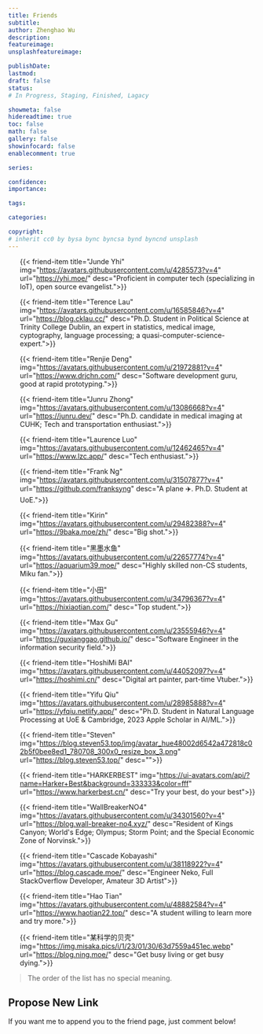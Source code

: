 ```yaml
---
title: Friends
subtitle: 
author: Zhenghao Wu
description: 
featureimage: 
unsplashfeatureimage: 

publishDate: 
lastmod: 
draft: false
status: 
# In Progress, Staging, Finished, Lagacy

showmeta: false
hidereadtime: true
toc: false
math: false
gallery: false
showinfocard: false
enablecomment: true

series: 

confidence: 
importance: 

tags:

categories:

copyright: 
# inherit cc0 by bysa bync byncsa bynd byncnd unsplash
---
```


<!-- - [Junde Yhi](https://yhi.moe): Proficient in computer tech (specializing in IoT), open source evangelist. -->
<!-- - [Terence Lau](https://www.cklau.cc/): Ph.D. Student in Political Science at Trinity College Dublin, an expert in statistics, medical image, cyptography, language processing; a quasi-computer-science-expert. -->
<!-- - [Renjie Deng](https://www.drjchn.com/): Software development guru, good at rapid prototyping. -->
<!-- - [Junru Zhong](https://junru.dev/): Ph.D. candidate in medical imaging at CUHK; Tech and transportation enthusiast. -->
<!-- - [Laurence Luo](https://www.lzc.app/): Tech enthusiast. -->
<!-- - [Frank Ng](https://aerofrankie.com/): A plane. -->
<!-- - [KirinBaka](https://9baka.moe/): Big shot. -->
<!-- - [黑墨水鱼](https://aquarium39.moe): Highly skilled non-CS students, Miku fan. -->
<!-- - [小田](https://hixiaotian.com): Top student. -->
<!-- - [Max Gu](https://guxianggao.github.io/): Software Engineer in the information security field. -->
<!-- - [HoshiMi BAI](https://hoshimi.cn/): Digital art painter, part-time Vtuber. -->
<!-- - [Yifu Qiu](https://yfqiu.netlify.app/): Ph.D. Student in Natural Language Processing at UoE & Cambridge, 2023 Apple Scholar in AI/ML. -->
<!-- - [Steven](https://blog.steven53.top) -->
<!-- - [HARKERBEST](https://www.harkerbest.cn) -->
<!-- - [WallBreakerNO4](https://blog.wall-breaker-no4.xyz/): Resident of Kings Canyon; World's Edge; Olympus; Storm Point; and the Special Economic Zone of Norvinsk. -->
<!-- - [Cascade Kobayashi](https://blog.cascade.moe/): Nekomusume Engineer -->
<!-- - [Hao Tian](https://www.haotian22.top/) -->
<!-- - [某科学的贝壳](https://blog.ning.moe): Get busy living or get busy dying. -->

<ul role="list" class="p-0">

{{< friend-item title="Junde Yhi" img="https://avatars.githubusercontent.com/u/4285573?v=4" url="https://yhi.moe/" desc="Proficient in computer tech (specializing in IoT), open source evangelist.">}}

{{< friend-item title="Terence Lau" img="https://avatars.githubusercontent.com/u/16585846?v=4" url="https://blog.cklau.cc/" desc="Ph.D. Student in Political Science at Trinity College Dublin, an expert in statistics, medical image, cyptography, language processing; a quasi-computer-science-expert.">}}

{{< friend-item title="Renjie Deng" img="https://avatars.githubusercontent.com/u/21972881?v=4" url="https://www.drjchn.com/" desc="Software development guru, good at rapid prototyping.">}}

{{< friend-item title="Junru Zhong" img="https://avatars.githubusercontent.com/u/13086668?v=4" url="https://junru.dev/" desc="Ph.D. candidate in medical imaging at CUHK; Tech and transportation enthusiast.">}}

{{< friend-item title="Laurence Luo" img="https://avatars.githubusercontent.com/u/12462465?v=4" url="https://www.lzc.app/" desc="Tech enthusiast.">}}

{{< friend-item title="Frank Ng" img="https://avatars.githubusercontent.com/u/31507877?v=4" url="https://github.com/franksyng" desc="A plane ✈️. Ph.D. Student at UoE.">}}

{{< friend-item title="Kirin" img="https://avatars.githubusercontent.com/u/29482388?v=4" url="https://9baka.moe/zh/" desc="Big shot.">}}

{{< friend-item title="黑墨水鱼" img="https://avatars.githubusercontent.com/u/22657774?v=4" url="https://aquarium39.moe/" desc="Highly skilled non-CS students, Miku fan.">}}

{{< friend-item title="小田" img="https://avatars.githubusercontent.com/u/34796367?v=4" url="https://hixiaotian.com/" desc="Top student.">}}

{{< friend-item title="Max Gu" img="https://avatars.githubusercontent.com/u/23555946?v=4" url="https://guxianggao.github.io/" desc="Software Engineer in the information security field.">}}

{{< friend-item title="HoshiMi BAI" img="https://avatars.githubusercontent.com/u/44052097?v=4" url="https://hoshimi.cn/" desc="Digital art painter, part-time Vtuber.">}}

{{< friend-item title="Yifu Qiu" img="https://avatars.githubusercontent.com/u/28985888?v=4" url="https://yfqiu.netlify.app/" desc="Ph.D. Student in Natural Language Processing at UoE & Cambridge, 2023 Apple Scholar in AI/ML.">}}

{{< friend-item title="Steven" img="https://blog.steven53.top/img/avatar_hue48002d6542a472818c02b5f0bee8ed1_780708_300x0_resize_box_3.png" url="https://blog.steven53.top/" desc="">}}

{{< friend-item title="HARKERBEST" img="https://ui-avatars.com/api/?name=Harker+Best&background=333333&color=fff" url="https://www.harkerbest.cn/" desc="Try your best, do your best">}}

{{< friend-item title="WallBreakerNO4" img="https://avatars.githubusercontent.com/u/34301560?v=4" url="https://blog.wall-breaker-no4.xyz/" desc="Resident of Kings Canyon; World's Edge; Olympus; Storm Point; and the Special Economic Zone of Norvinsk.">}}

{{< friend-item title="Cascade Kobayashi" img="https://avatars.githubusercontent.com/u/38118922?v=4" url="https://blog.cascade.moe/" desc="Engineer Neko, Full StackOverflow Developer, Amateur 3D Artist">}}

{{< friend-item title="Hao Tian" img="https://avatars.githubusercontent.com/u/48882584?v=4" url="https://www.haotian22.top/" desc="A student willing to learn more and try more.">}}

{{< friend-item title="某科学的贝壳" img="https://img.misaka.pics/i/1/23/01/30/63d7559a451ec.webp" url="https://blog.ning.moe/" desc="Get busy living or get busy dying.">}}
</ul>

> The order of the list has no special meaning.

## Propose New Link

If you want me to append you to the friend page, just comment below!
